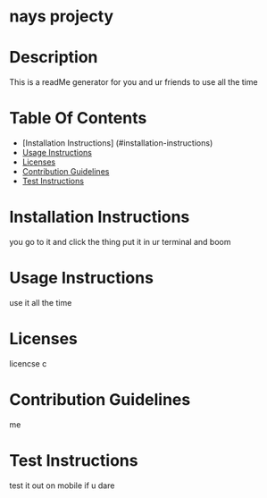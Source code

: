 
# nays projecty
# Description
This is a readMe generator for you and ur friends to use all the time
# Table Of Contents

- [Installation Instructions] (#installation-instructions)
- [Usage Instructions](#usage-instructions)
- [Licenses](#licenses)
- [Contribution Guidelines](#contribution-guidelines)
- [Test Instructions](#test-instructions)

# Installation Instructions
you go to it and click the thing put it in ur terminal and boom
# Usage Instructions
use it all the time
# Licenses
licencse c
# Contribution Guidelines
me
# Test Instructions
test it out on mobile if u dare